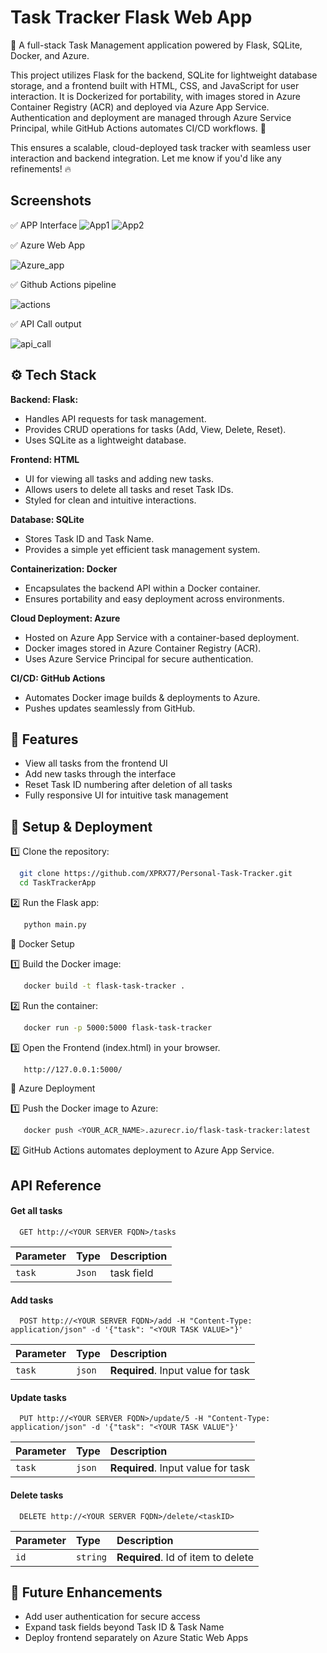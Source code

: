 
# Task Tracker Flask Web App

🚀 A full-stack Task Management application powered by Flask, SQLite, Docker, and Azure.

This project utilizes Flask for the backend, SQLite for lightweight database storage, and a frontend built with HTML, CSS, and JavaScript for user interaction. It is Dockerized for portability, with images stored in Azure Container Registry (ACR) and deployed via Azure App Service. Authentication and deployment are managed through Azure Service Principal, while GitHub Actions automates CI/CD workflows. 🚀

This ensures a scalable, cloud-deployed task tracker with seamless user interaction and backend integration. Let me know if you'd like any refinements! 🔥

## Screenshots

✅ APP Interface
![App1](https://github.com/user-attachments/assets/880b49c1-80d7-4719-b6f2-ae047b9909e6)
![App2](https://github.com/user-attachments/assets/f909de20-fa67-49d5-90f5-17e6847397d3)

✅ Azure Web App

![Azure_app](https://github.com/user-attachments/assets/c4824b54-cbc7-464d-8f46-122d25a47f7a)

✅ Github Actions pipeline

![actions](https://github.com/user-attachments/assets/45ec63fe-d738-4247-9f21-ff1ecd8b06ce)

✅ API Call output

![api_call](https://github.com/user-attachments/assets/e6a5b89e-1d2e-4973-989e-fa30a21187f3)


## ⚙️ Tech Stack

**Backend: Flask:** 
- Handles API requests for task management.
- Provides CRUD operations for tasks (Add, View, Delete, Reset).
- Uses SQLite as a lightweight database.

**Frontend: HTML** 
- UI for viewing all tasks and adding new tasks.
- Allows users to delete all tasks and reset Task IDs.
- Styled for clean and intuitive interactions.

**Database: SQLite**
- Stores Task ID and Task Name.
- Provides a simple yet efficient task management system.

**Containerization: Docker**
- Encapsulates the backend API within a Docker container.
- Ensures portability and easy deployment across environments.

**Cloud Deployment: Azure**
- Hosted on Azure App Service with a container-based deployment.
- Docker images stored in Azure Container Registry (ACR).
- Uses Azure Service Principal for secure authentication.

**CI/CD: GitHub Actions**
- Automates Docker image builds & deployments to Azure.
- Pushes updates seamlessly from GitHub.
## 🔹 Features

- View all tasks from the frontend UI
- Add new tasks through the interface
- Reset Task ID numbering after deletion of all tasks
- Fully responsive UI for intuitive task management


## 🚀 Setup & Deployment

1️⃣ Clone the repository:

```bash
  git clone https://github.com/XPRX77/Personal-Task-Tracker.git
  cd TaskTrackerApp
```
2️⃣ Run the Flask app:

```bash
   python main.py
```
🔹 Docker Setup 

1️⃣ Build the Docker image:
```bash
   docker build -t flask-task-tracker .
```
2️⃣ Run the container:
```bash
   docker run -p 5000:5000 flask-task-tracker
```
3️⃣ Open the Frontend (index.html) in your browser.
```bash
   http://127.0.0.1:5000/
```

🔹 Azure Deployment

1️⃣ Push the Docker image to Azure:
```bash
   docker push <YOUR_ACR_NAME>.azurecr.io/flask-task-tracker:latest
```
2️⃣ GitHub Actions automates deployment to Azure App Service.

## API Reference

#### Get all tasks

```http
  GET http://<YOUR SERVER FQDN>/tasks
```

| Parameter | Type     | Description                |
| :-------- | :------- | :------------------------- |
| `task` | `Json` | task field |

#### Add tasks

```http
  POST http://<YOUR SERVER FQDN>/add -H "Content-Type: application/json" -d '{"task": "<YOUR TASK VALUE>"}'
```

| Parameter | Type     | Description                       |
| :-------- | :------- | :-------------------------------- |
| `task`     | `json` | **Required**. Input value for task |

#### Update tasks

```http
  PUT http://<YOUR SERVER FQDN>/update/5 -H "Content-Type: application/json" -d '{"task": "<YOUR TASK VALUE"}'

```

| Parameter | Type     | Description                       |
| :-------- | :------- | :-------------------------------- |
| `task`       | `json` | **Required**. Input value for task |

#### Delete tasks

```http
  DELETE http://<YOUR SERVER FQDN>/delete/<taskID>
```

| Parameter | Type     | Description                       |
| :-------- | :------- | :-------------------------------- |
| `id`      | `string` | **Required**. Id of item to delete |

## 🚀 Future Enhancements

- Add user authentication for secure access
- Expand task fields beyond Task ID & Task Name
- Deploy frontend separately on Azure Static Web Apps




